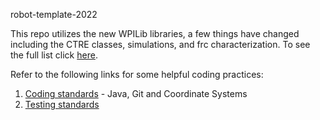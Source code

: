 robot-template-2022

This repo utilizes the new WPILib libraries, a few things have changed including the CTRE classes, simulations, and frc characterization.
To see the full list click [here](https://docs.wpilib.org/en/stable/docs/yearly-overview/yearly-changelog.html).

Refer to the following links for some helpful coding practices:
  1. [Coding standards](https://docs.google.com/document/d/1wjHq51-bzSJR-BO-l3T-wEBya13GAoNFMxfUor_Xvgg/edit?usp=sharing) - Java, Git and Coordinate Systems
  2. [Testing standards](https://docs.google.com/document/d/1tLkKNnZtZWpVrd2wqikVC-b-zGm9ezkuKy7SaSeDjvU/edit?usp=sharing)
